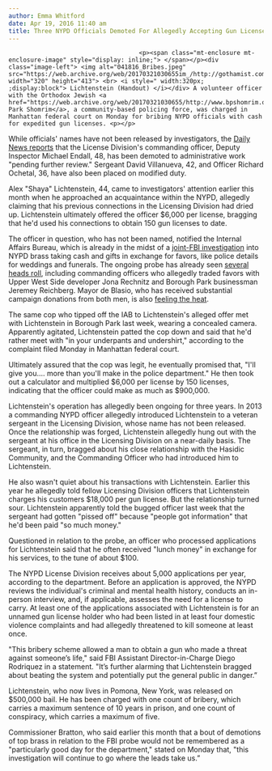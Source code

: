 ```yaml
---
author: Emma Whitford
date: Apr 19, 2016 11:40 am
title: Three NYPD Officials Demoted For Allegedly Accepting Gun License Bribes In Brooklyn
---
```


	
										<p><span class="mt-enclosure mt-enclosure-image" style="display: inline;"> </span></p><div class="image-left"> <img alt="041816_Bribes.jpeg" src="https://web.archive.org/web/20170321030655im_/http://gothamist.com/attachments/nyc_ewhitford/041816_Bribes.jpeg" width="320" height="413"> <br> <i style=" width:320px; ;display:block"> Lichtenstein (Handout) </i></div> A volunteer officer with the Orthodox Jewish <a href="https://web.archive.org/web/20170321030655/http://www.bpshomrim.org/">Borough Park Shomrim</a>, a community-based policing force, was charged in Manhattan federal court on Monday for bribing NYPD officials with cash for expedited gun licenses. <p></p>

<p>While officials&apos; names have not been released by investigators, the <a href="https://web.archive.org/web/20170321030655/http://www.nydailynews.com/new-york/brooklyn/nypd-probe-ensnares-man-charging-expedite-gun-permits-article-1.2605726">Daily News reports</a> that the License Division&apos;s commanding officer, Deputy Inspector Michael Endall, 48, has been demoted to administrative work &quot;pending further review.&quot; Sergeant David Villanueva, 42, and Officer Richard Ochetal, 36, have also been placed on modified duty.</p>

<p>Alex &quot;Shaya&quot; Lichtenstein, 44, came to investigators&apos; attention earlier this month when he approached an acquaintance within the NYPD, allegedly claiming that his previous connections in the Licensing Division had dried up. Lichtenstein ultimately offered the officer $6,000 per license, bragging that he&apos;d used his connections to obtain 150 gun licenses to date. </p>

<p>The officer in question, who has not been named, notified the Internal Affairs Bureau, which is already in the midst of a <a href="https://web.archive.org/web/20170321030655/http://gothamist.com/2016/04/06/fbi_investigates_nypd.php">joint-FBI investigation</a> into NYPD brass taking cash and gifts in exchange for favors, like police details for weddings and funerals. The ongoing probe has already seen <a href="https://web.archive.org/web/20170321030655/http://gothamist.com/2016/04/07/nypd_corruption_fbi.php">several heads roll</a>, including commanding officers who allegedly traded favors with Upper West Side developer Jona Rechnitz and Borough Park businessman Jeremey Reichberg. Mayor de Blasio, who has received substantial campaign donations from both men, is also <a href="https://web.archive.org/web/20170321030655/http://gothamist.com/2016/04/09/de_blasio_fund-raising_corruption.php">feeling the heat</a>. </p>

<p>The same cop who tipped off the IAB to Lichtenstein&apos;s alleged offer met with Lichtenstein in Borough Park last week, wearing a concealed camera. Apparently agitated, Lichtenstein patted the cop down and said that he&apos;d rather meet with &quot;in your underpants and undershirt,&quot; according to the complaint filed Monday in Manhattan federal court. </p>

<p>Ultimately assured that the cop was legit, he eventually promised that, &quot;I&apos;ll give you.... more than you&apos;ll make in the police department.&quot; He then took out a calculator and multiplied $6,000 per license by 150 licenses, indicating that the officer could make as much as $900,000. </p>

<p>Lichtenstein&apos;s operation has allegedly been ongoing for three years. In 2013 a commanding NYPD officer allegedly introduced Lichtenstein to a veteran sergeant in the Licensing Division, whose name has not been released. Once the relationship was forged, Lichtenstein allegedly hung out with the sergeant at his office in the Licensing Division on a near-daily basis. The sergeant, in turn, bragged about his close relationship with the Hasidic Community, and the Commanding Officer who had introduced him to Lichtenstein. </p>

<p>He also wasn&apos;t quiet about his transactions with Lichtenstein. Earlier this year he allegedly told fellow Licensing Division officers that Lichtenstein charges his customers $18,000 per gun license. But the relationship turned sour. Lichtenstein apparently told the bugged officer last week that the sergeant had gotten &quot;pissed off&quot; because &quot;people got information&quot; that he&apos;d been paid &quot;so much money.&quot; </p>

<p>Questioned in relation to the probe, an officer who processed applications for Lichtenstein said that he often received &quot;lunch money&quot; in exchange for his services, to the tune of about $100. </p>

<p>The NYPD License Division receives about 5,000 applications per year, according to the department. Before an application is approved, the NYPD reviews the individual&apos;s criminal and mental health history, conducts an in-person interview, and, if applicable, assesses the need for a license to carry. At least one of the applications associated with Lichtenstein is for an unnamed gun license holder who had been listed in at least four domestic violence complaints and had allegedly threatened to kill someone at least once. </p>

<p>&quot;This bribery scheme allowed a man to obtain a gun who made a threat against someone&#x2019;s life,&quot; said  FBI Assistant Director-in-Charge Diego Rodriquez in a statement. &quot;It&#x2019;s further alarming that Lichtenstein bragged about beating the system and potentially put the general public in danger.&#x201D;  </p>

<p>Lichtenstein, who now lives in Pomona, New York, was released on $500,000 bail. He has been charged with one count of bribery, which carries a maximum sentence of 10 years in prison, and one count of conspiracy, which carries a maximum of five. </p>

<p>Commissioner Bratton, who said earlier this month that a bout of demotions of top brass in relation to the FBI probe would not be remembered as a &quot;particularly good day for the department,&quot; stated on Monday that, &quot;this investigation will continue to go where the leads take us.&#x201D;</p>					
										
									
				